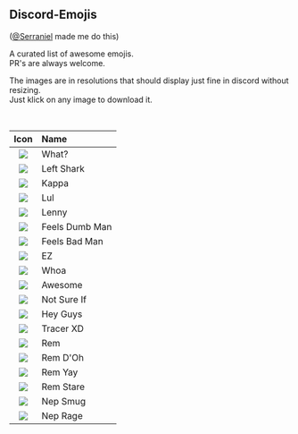 ## Discord-Emojis
([@Serraniel](http://github.com/serraniel) made me do this)

A curated list of awesome emojis.<br>
PR's are always welcome.

The images are in resolutions that should display just fine in discord without resizing.<br>
Just klick on any image to download it.

<br>

|Icon|Name|
|:--:|:---|
|![](https://cdn.discordapp.com/emojis/262301805738852352.png)|What?
|![](https://cdn.discordapp.com/emojis/232060435266797568.png)|Left Shark
|![](https://cdn.discordapp.com/emojis/246790977564573706.png)|Kappa
|![](https://cdn.discordapp.com/emojis/239071618758868992.png)|Lul
|![](https://cdn.discordapp.com/emojis/230610802384699392.png)|Lenny
|![](https://cdn.discordapp.com/emojis/230610802724438016.png)|Feels Dumb Man
|![](https://cdn.discordapp.com/emojis/230610802502008832.png)|Feels Bad Man
|![](https://cdn.discordapp.com/emojis/222644174988509185.png)|EZ
|![](https://cdn.discordapp.com/emojis/230610802640420864.png)|Whoa
|![](https://cdn.discordapp.com/emojis/230610802686558218.png)|Awesome
|![](https://cdn.discordapp.com/emojis/222644178331500545.png)|Not Sure If
|![](https://cdn.discordapp.com/emojis/236546497431339020.png)|Hey Guys
|![](https://cdn.discordapp.com/emojis/230610803588333568.png)|Tracer XD
|![](https://cdn.discordapp.com/emojis/230610803118702593.png)|Rem
|![](https://cdn.discordapp.com/emojis/230610802770575360.png)|Rem D'Oh
|![](https://cdn.discordapp.com/emojis/230610803152125952.png)|Rem Yay
|![](https://cdn.discordapp.com/emojis/230610803491864576.png)|Rem Stare
|![](https://cdn.discordapp.com/emojis/230610803575881728.png)|Nep Smug
|![](https://cdn.discordapp.com/emojis/230610803009519617.png)|Nep Rage
